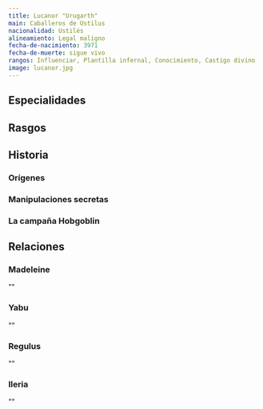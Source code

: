 ```yaml
---
title: Lucanor "Urugarth"
main: Caballeros de Ustilus
nacionalidad: Ustilés
alineamiento: Legal maligno
fecha-de-nacimiento: 3971
fecha-de-muerte: sigue vivo
rangos: Influenciar, Plantilla infernal, Conocimiento, Castigo divino
image: lucanor.jpg
---
```




## Especialidades



## Rasgos



## Historia

### Orígenes



### Manipulaciones secretas



### La campaña Hobgoblin



## Relaciones

### Madeleine

""

### Yabu

""

### Regulus

""

### Ileria

""